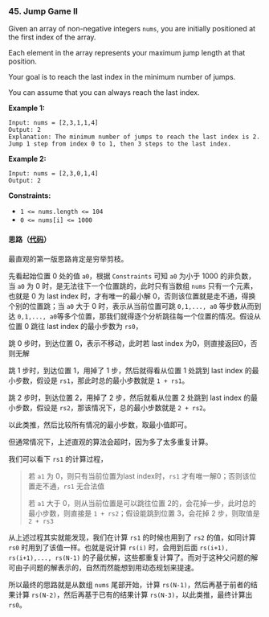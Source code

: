 ### 45. Jump Game II

Given an array of non-negative integers `nums`, you are initially positioned at the first index of the array.

Each element in the array represents your maximum jump length at that position.

Your goal is to reach the last index in the minimum number of jumps.

You can assume that you can always reach the last index.

 

**Example 1:**

```
Input: nums = [2,3,1,1,4]
Output: 2
Explanation: The minimum number of jumps to reach the last index is 2. Jump 1 step from index 0 to 1, then 3 steps to the last index.
```

**Example 2:**

```
Input: nums = [2,3,0,1,4]
Output: 2
```

 

**Constraints:**

- `1 <= nums.length <= 104`
- `0 <= nums[i] <= 1000`

#### 思路（[代码](Solution.java)）

最直观的第一版思路肯定是穷举剪枝。

先看起始位置 0 处的值 `a0`，根据 `Constraints` 可知 `a0` 为小于 1000 的非负数，当 `a0` 为 0 时，是无法往下一个位置跳的，此时只有当数组 `nums` 只有一个元素，也就是 0 为 last index 时，才有唯一的最小解 0，否则该位置就是走不通，得换个别的位置跳；当 `a0` 大于 0 时，表示从当前位置可跳 `0,1,..., a0` 等步数从而到达 `0,1,..., a0`等多个位置，那我们就得逐个分析跳往每一个位置的情况。假设从位置 0 跳往 last index 的最小步数为 `rs0`，

跳 0 步时，到达位置 0，表示不移动，此时若 last index 为0，则直接返回0，否则无解

跳 1 步时，到达位置 1，用掉了 1 步，然后就得看从位置 1 处跳到 last index 的最小步数，假设是 `rs1`，那此时总的最小步数就是 `1 + rs1`。

跳 2 步时，到达位置 2，用掉了 2 步，然后就看从位置 2 处跳到 last index 的最小步数，假设是 `rs2`，那该情况下，总的最小步数就是 `2 + rs2`。

以此类推，然后比较所有情况的最小步数，取最小值即可。



但通常情况下，上述直观的算法会超时，因为多了太多重复计算。

我们可以看下 `rs1` 的计算过程，

> 若 `a1` 为 0，则只有当前位置为last index时，`rs1` 才有唯一解0；否则该位置走不通，`rs1` 无合法值
>
> 若 `a1` 大于 0，则从当前位置是可以跳往位置 2的，会花掉一步，此时总的最小步数，则直接是 `1 + rs2`；假设能跳到位置 3，会花掉 2 步，则取值是 `2 + rs3`

从上述过程其实就能发现，我们在计算 `rs1` 的时候也用到了 `rs2` 的值，如同计算 `rs0` 时用到了该值一样。也就是说计算 `rs(i)` 时，会用到后面 `rs(i+1), rs(i+1),..., rs(N-1)` 的子最优解，这些都重复计算了。而对于这种父问题的解可由子问题的解表示的，自然而然能想到用动态规划来提速。



所以最终的思路就是从数组 `nums` 尾部开始，计算 `rs(N-1)`，然后再基于前者的结果计算 `rs(N-2)`，然后再基于已有的结果计算 `rs(N-3)`，以此类推，最终计算出 `rs0`。